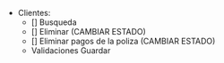 - Clientes:
    - [] Busqueda
    - [] Eliminar (CAMBIAR ESTADO)
    - [] Eliminar pagos de la poliza (CAMBIAR ESTADO)
    - Validaciones Guardar